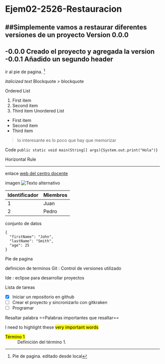 # Ejem02-2526-Restauracion
##Simplemente vamos a restaurar diferentes versiones de un proyecto
**Version 0.0.0**
-----------------------------------------
-0.0.0 Creado el proyecto y agregada la version
-0.0.1 Añadido un segundo header
--------------------------------------

ir al pie de pagina. [^1]

*italicized text*
Blockquote	> blockquote


Ordered List
1. First item
2. Second item
3. Third item
Unordered List	
- First item
- Second item
- Third item

>lo interesante es lo poco que hay que memorizar

  
Code	`public static void main(String[] args){System.out.print("Hola")}`


Horizontal Rule	

---

enlace
[web del centro docente](https://gregoriofer.com/)



imagen
![Texto alternativo](https://gregoriofer.com/logo.jpg)

| Identificador | Miembros |
| ----------- | ----------- |
| 1 | Juan |
| 2 | Pedro |
conjunto de datos

```
{
  "firstName": "John",
  "lastName": "Smith",
  "age": 25
}
```


Pie de pagina


definicion de terminos
Git
: Control de versiones utilizado

Ide
: eclipse para desarrollar proyectos

Lista de tareas
- [x] Iniciar un repositorio en github
- [ ] Crear el proyecto y sincronizarlo con gitkraken
- [ ] Programar

Resaltar palabra
==Palabras importantes que resaltar==



I need to highlight these <mark>very important words</mark>

<dl>
  <dt><mark>Término 1</mark></dt> <dd>Definición del término 1.</dd>
  










[^1]: Pie de pagina.
 editado desde local